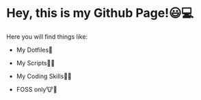 # Hey, this is my Github Page!😃💻

Here you will find things like:

- My Dotfiles👻

- My Scripts📝🤤

- My Coding Skills🤡🤡

- FOSS only🐮🐧

